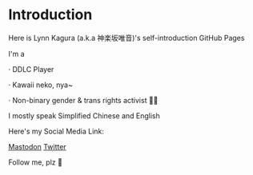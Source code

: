 # Introduction
Here is Lynn Kagura (a.k.a 神楽坂唯音)'s self-introduction GitHub Pages

I'm a 

· DDLC Player

· Kawaii neko, nya~

· Non-binary gender & trans rights activist 🏳️‍⚧️

I mostly speak Simplified Chinese and English

Here's my Social Media Link:

<a rel="me" href="https://m.cmx.im/@lynn_ddlc">Mastodon</a> <a rel="me" href="https://x.com/lynn_ddlc">Twitter</a>

Follow me, plz 🥺

